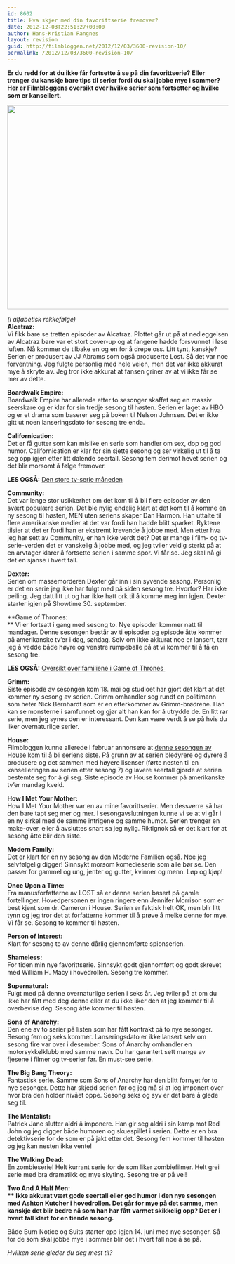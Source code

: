 ```yaml
---
id: 8602
title: Hva skjer med din favorittserie fremover?
date: 2012-12-03T22:51:27+00:00
author: Hans-Kristian Rangnes
layout: revision
guid: http://filmbloggen.net/2012/12/03/3600-revision-10/
permalink: /2012/12/03/3600-revision-10/
---
```

**Er du redd for at du ikke får fortsette å se på din favorittserie? Eller trenger du kanskje bare tips til serier fordi du skal jobbe mye i sommer? Her er Filmbloggens oversikt over hvilke serier som fortsetter og hvilke som er kansellert.**<!--more-->

<a href="http://filmbloggen.net/2012/05/20/hva-skjer-med-din-favorittserie-fremover/house-m-d_9fca7df0/" rel="attachment wp-att-3601"><img class="alignnone size-large wp-image-3601" src="http://filmbloggen.net/wp-content/uploads//2012/05/house-m-d_9fca7df0-620x465.jpg" alt="" width="620" height="465" /></a>

_(i alfabetisk rekkefølge)_  
**Alcatraz:**  
Vi fikk bare se tretten episoder av Alcatraz. Plottet går ut på at nedleggelsen av Alcatraz bare var et stort cover-up og at fangene hadde forsvunnet i løse luften. Nå kommer de tilbake en og en for å drepe oss. Litt tynt, kanskje? Serien er produsert av JJ Abrams som også produserte Lost. Så det var noe forventning. Jeg fulgte personlig med hele veien, men det var ikke akkurat mye å skryte av. Jeg tror ikke akkurat at fansen griner av at vi ikke får se mer av dette.

**Boardwalk Empire:**  
Boardwalk Empire har allerede etter to sesonger skaffet seg en massiv seerskare og er klar for sin tredje sesong til høsten. Serien er laget av HBO og er et drama som baserer seg på boken til Nelson Johnsen. Det er ikke gitt ut noen lanseringsdato for sesong tre enda.

**Californication:**  
Det er få gutter som kan mislike en serie som handler om sex, dop og god humor. Californication er klar for sin sjette sesong og ser virkelig ut til å ta seg opp igjen etter litt dalende seertall. Sesong fem derimot hevet serien og det blir morsomt å følge fremover.

**LES OGSÅ:** [Den store tv-serie måneden](http://filmbloggen.net/2011/09/20/den-store-tv-serie-maneden/)

**Community:**  
Det var lenge stor usikkerhet om det kom til å bli flere episoder av den svært populære serien. Det ble nylig endelig klart at det kom til å komme en ny sesong til høsten, MEN uten seriens skaper Dan Harmon. Han uttalte til flere amerikanske medier at det var fordi han hadde blitt sparket. Ryktene tilsier at det er fordi han er ekstremt krevende å jobbe med. Men etter hva jeg har sett av Community, er han ikke verdt det? Det er mange i film- og tv-serie-verden det er vanskelig å jobbe med, og jeg tviler veldig sterkt på at en arvtager klarer å fortsette serien i samme spor. Vi får se. Jeg skal nå gi det en sjanse i hvert fall.

**Dexter:**  
Serien om massemorderen Dexter går inn i sin syvende sesong. Personlig er det en serie jeg ikke har fulgt med på siden sesong tre. Hvorfor? Har ikke peiling. Jeg datt litt ut og har ikke hatt ork til å komme meg inn igjen. Dexter starter igjen på Showtime 30. september.

**Game of Thrones:  
** Vi er fortsatt i gang med sesong to. Nye episoder kommer natt til mandager. Denne sesongen består av ti episoder og episode åtte kommer på amerikanske tv&#8217;er i dag, søndag. Selv om ikke akkurat noe er lansert, tørr jeg å vedde både høyre og venstre rumpeballe på at vi kommer til å få en sesong tre.

**LES OGSÅ:** [Oversikt over familiene i Game of Thrones ](http://filmbloggen.net/2012/04/25/fullstendig-oversikt-over-game-of-thrones/)

**Grimm:**  
Siste episode av sesongen kom 18. mai og studioet har gjort det klart at det kommer ny sesong av serien. Grimm omhandler seg rundt en politimann som heter Nick Bernhardt som er en etterkommer av Grimm-brødrene. Han kan se monsterne i samfunnet og gjør alt han kan for å utrydde de. En litt rar serie, men jeg synes den er interessant. Den kan være verdt å se på hvis du liker overnaturlige serier.

 **House:**  
Filmbloggen kunne allerede i februar annonsere at [denne sesongen av House](http://filmbloggen.net/2012/02/09/slutten-av-house-annonsert/) kom til å bli seriens siste. På grunn av at serien bledyrere og dyrere å produsere og det sammen med høyere lisenser (førte nesten til en kanselleringen av serien etter sesong 7) og lavere seertall gjorde at serien bestemte seg for å gi seg. Siste episode av House kommer på amerikanske tv&#8217;er mandag kveld.

**How I Met Your Mother:**  
How I Met Your Mother var en av mine favorittserier. Men dessverre så har den bare tapt seg mer og mer. I sesongavslutningen kunne vi se at vi går i en ny sirkel med de samme intrigene og samme humor. Serien trenger en make-over, eller å avsluttes snart sa jeg nylig. Riktignok så er det klart for at sesong åtte blir den siste.

**Modern Family:**  
Det er klart for en ny sesong av den Moderne Familien også. Noe jeg selvfølgelig digger! Sinnsykt morsom komedieserie som alle bør se. Den passer for gammel og ung, jenter og gutter, kvinner og menn. Løp og kjøp!

 **Once Upon a Time:**  
Fra manusforfatterne av LOST så er denne serien basert på gamle fortellinger. Hovedpersonen er ingen ringere enn Jennifer Morrison som er best kjent som dr. Cameron i House. Serien er faktisk helt OK, men blir litt tynn og jeg tror det at forfatterne kommer til å prøve å melke denne for mye. Vi får se. Sesong to kommer til høsten.

**Person of Interest:**  
Klart for sesong to av denne dårlig gjennomførte spionserien.

 **Shameless:**  
For tiden min nye favorittserie. Sinnsykt godt gjennomført og godt skrevet med William H. Macy i hovedrollen. Sesong tre kommer.

**Supernatural:**  
Fulgt med på denne overnaturlige serien i seks år. Jeg tviler på at om du ikke har fått med deg denne eller at du ikke liker den at jeg kommer til å overbevise deg. Sesong åtte kommer til høsten.

**Sons of Anarchy:**  
Den ene av to serier på listen som har fått kontrakt på to nye sesonger. Sesong fem og seks kommer. Lanseringsdato er ikke lansert selv om sesong fire var over i desember. Sons of Anarchy omhandler en motorsykkelklubb med samme navn. Du har garantert sett mange av fjesene i filmer og tv-serier før. En must-see serie.

**The Big Bang Theory:**  
Fantastisk serie. Samme som Sons of Anarchy har den blitt fornyet for to nye sesonger. Dette har skjedd serien før og jeg må si at jeg imponert over hvor bra den holder nivået oppe. Sesong seks og syv er det bare å glede seg til.

 **The Mentalist:**  
Patrick Jane slutter aldri å imponere. Han gir seg aldri i sin kamp mot Red John og jeg digger både humoren og skuespillet i serien. Dette er en bra detektivserie for de som er på jakt etter det. Sesong fem kommer til høsten og jeg kan nesten ikke vente!

**The Walking Dead:**  
En zombieserie! Helt kurrant serie for de som liker zombiefilmer. Helt grei serie med bra dramatikk og mye skyting. Sesong tre er på vei!

**Two And A Half Men:  
** Ikke akkurat vært gode seertall eller god humor i den nye sesongen med Ashton Kutcher i hovedrollen. Det går for mye på det samme, men kanskje det blir bedre nå som han har fått varmet skikkelig opp? Det er i hvert fall klart for en tiende sesong.**</p> 

Både Burn Notice og Suits starter opp igjen 14. juni med nye sesonger. Så for de som skal jobbe mye i sommer blir det i hvert fall noe å se på.

</strong>_Hvilken serie gleder du deg mest til?_